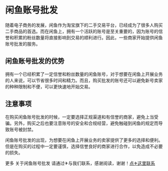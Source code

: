 # 闲鱼账号批发

随着电子商务的发展，闲鱼作为淘宝旗下的二手交易平台，已经成为了很多人购买二手商品的首选。而在闲鱼上，拥有一个活跃的账号是至关重要的，因为账号的信誉和积累的粉丝数量将直接影响到交易的顺利进行。因此，一些商家开始提供闲鱼账号批发的服务。

## 闲鱼账号批发的优势

拥有一个已经积累了一定信誉和粉丝数量的闲鱼账号，对于想要在闲鱼上开展业务的人来说，可以节省很多时间和精力。而且，购买批发的账号还可以避免新号卖家的种种限制和不便，可以更快速地开始交易。

## 注意事项

在购买闲鱼账号批发的时候，一定要选择正规渠道和有信誉的商家，避免上当受骗。另外，购买之后也要注意账号的安全和合规经营，避免触碰到闲鱼的规定而导致账号被封禁。

闲鱼账号批发的出现，为想要在闲鱼上开展业务的卖家提供了更多的选择和便利。但是在购买的过程中一定要谨慎，选择信誉良好的商家进行合作，以免造成不必要的损失。

更多 关于闲鱼账号批发 请通过✈与我们联系，感谢阅读，谢谢！[点✈这里联系](https://ww.k02.cc)